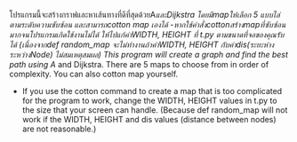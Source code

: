 โปรแกรมนี้จะสร้างกราฟและหาเส้นทางที่ดีที่สุดด้วยA*และDijkstra โดยมีmapให้เลือก 5 แบบไล่ตามระดับความซับซ้อน และสามารถcotton map เองได้
-หากใช้คำสั่งcottonสร้างmapที่ซับซ้อนมากจนโปรแกรมเกิดใช้งานไม่ได้ ให้ไปแก้ค่าWIDTH, HEIGHT ที่ t.py ตามขนาดที่จอของคุณรับได้ 
(เนื่องจากdef random_map จะไม่ทำงานถ้าค่าWIDTH, HEIGHT กับค่าdis(ระยะห่างระหว่างNode) ไม่สมเหตุสมผล)
This program will create a graph and find the best path using A* and Dijkstra. There are 5 maps to choose from in order of complexity. You can also cotton map yourself.
- If you use the cotton command to create a map that is too complicated for the program to work, change the WIDTH, HEIGHT values ​​in t.py to the size that your screen can handle.
(Because def random_map will not work if the WIDTH, HEIGHT and dis values ​​(distance between nodes) are not reasonable.)
